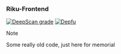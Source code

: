 ### Riku-Frontend
[![DeepScan grade](https://deepscan.io/api/teams/11806/projects/14742/branches/281030/badge/grade.svg)](https://deepscan.io/dashboard#view=project&tid=11806&pid=14742&bid=281030)
[![Depfu](https://badges.depfu.com/badges/2adc1223b7cec99c654f0a239b24c34d/count.svg)](https://depfu.com/github/CardinalDevLab/Riku-Frontend?project_id=17779)

> [!NOTE]  
> Some really old code, just here for memorial
